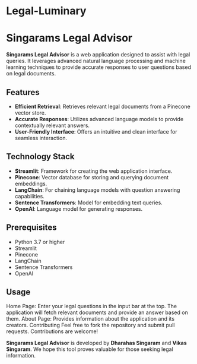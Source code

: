 # Legal-Luminary
# Singarams Legal Advisor

**Singarams Legal Advisor** is a web application designed to assist with legal queries. It leverages advanced natural language processing and machine learning techniques to provide accurate responses to user questions based on legal documents.

## Features

- **Efficient Retrieval**: Retrieves relevant legal documents from a Pinecone vector store.
- **Accurate Responses**: Utilizes advanced language models to provide contextually relevant answers.
- **User-Friendly Interface**: Offers an intuitive and clean interface for seamless interaction.

## Technology Stack

- **Streamlit**: Framework for creating the web application interface.
- **Pinecone**: Vector database for storing and querying document embeddings.
- **LangChain**: For chaining language models with question answering capabilities.
- **Sentence Transformers**: Model for embedding text queries.
- **OpenAI**: Language model for generating responses.

## Prerequisites

- Python 3.7 or higher
- Streamlit
- Pinecone
- LangChain
- Sentence Transformers
- OpenAI

## Usage 
Home Page: Enter your legal questions in the input bar at the top. The application will fetch relevant documents and provide an answer based on them.
About Page: Provides information about the application and its creators.
Contributing
Feel free to fork the repository and submit pull requests. Contributions are welcome!

**Singarams Legal Advisor** is developed by **Dharahas Singaram** and **Vikas Singaram**. We hope this tool proves valuable for those seeking legal information.
